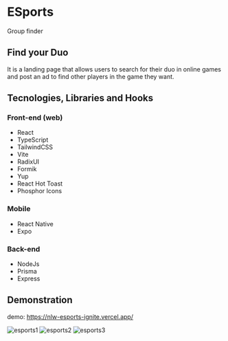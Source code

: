 # ESports
Group finder

## Find your Duo
It is a landing page that allows users to search for their duo in online games and post an ad to find other players in the game they want.

## Tecnologies, Libraries and Hooks

### Front-end (web)

- React
- TypeScript
- TailwindCSS
- Vite
- RadixUI
- Formik
- Yup
- React Hot Toast
- Phosphor Icons

### Mobile
- React Native
- Expo

### Back-end
- NodeJs
- Prisma
- Express

## Demonstration
demo: https://nlw-esports-ignite.vercel.app/

![esports1](https://user-images.githubusercontent.com/82839108/194960259-e12d2967-c648-49bc-b407-9d7b75c29315.png)
![esports2](https://user-images.githubusercontent.com/82839108/194960267-2875bde8-6176-4ad4-9158-9383fb890dad.PNG)
![esports3](https://user-images.githubusercontent.com/82839108/194960282-3a699e56-2a5f-4c93-9fc2-c24cecc14802.PNG)
